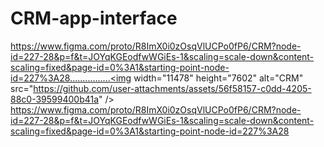 # CRM-app-interface
https://www.figma.com/proto/R8ImX0i0zOsqVlUCPo0fP6/CRM?node-id=227-28&p=f&t=JOYqKGEodfwWGiEs-1&scaling=scale-down&content-scaling=fixed&page-id=0%3A1&starting-point-node-id=227%3A28................<img width="11478" height="7602" alt="CRM" src="https://github.com/user-attachments/assets/56f58157-c0dd-4205-88c0-39599400b41a" />
https://www.figma.com/proto/R8ImX0i0zOsqVlUCPo0fP6/CRM?node-id=227-28&p=f&t=JOYqKGEodfwWGiEs-1&scaling=scale-down&content-scaling=fixed&page-id=0%3A1&starting-point-node-id=227%3A28
